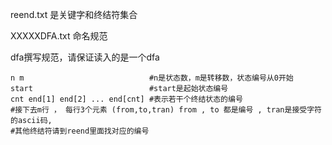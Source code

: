 reend.txt 是关键字和终结符集合

XXXXXDFA.txt 命名规范

dfa撰写规范，请保证读入的是一个dfa

```
n m                            #n是状态数，m是转移数，状态编号从0开始
start                          #start是起始状态编号
cnt end[1] end[2] ... end[cnt] #表示若干个终结状态的编号
#接下去m行 ， 每行3个元素 (from,to,tran) from , to 都是编号 , tran是接受字符的ascii码,
#其他终结符请到reend里面找对应的编号

```